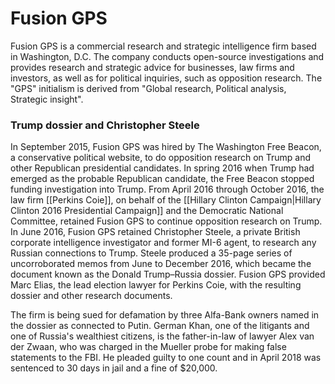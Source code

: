 # Fusion GPS
Fusion GPS is a commercial research and strategic intelligence firm based in Washington, D.C. The company conducts open-source investigations and provides research and strategic advice for businesses, law firms and investors, as well as for political inquiries, such as opposition research. The "GPS" initialism is derived from "Global research, Political analysis, Strategic insight".

### Trump dossier and Christopher Steele
In September 2015, Fusion GPS was hired by The Washington Free Beacon, a conservative political website, to do opposition research on Trump and other Republican presidential candidates. In spring 2016 when Trump had emerged as the probable Republican candidate, the Free Beacon stopped funding investigation into Trump. From April 2016 through October 2016, the law firm [[Perkins Coie]], on behalf of the [[Hillary Clinton Campaign|Hillary Clinton 2016 Presidential Campaign]] and the Democratic National Committee, retained Fusion GPS to continue opposition research on Trump. In June 2016, Fusion GPS retained Christopher Steele, a private British corporate intelligence investigator and former MI-6 agent, to research any Russian connections to Trump. Steele produced a 35-page series of uncorroborated memos from June to December 2016, which became the document known as the Donald Trump–Russia dossier. Fusion GPS provided Marc Elias, the lead election lawyer for Perkins Coie, with the resulting dossier and other research documents.

The firm is being sued for defamation by three Alfa-Bank owners named in the dossier as connected to Putin. German Khan, one of the litigants and one of Russia's wealthiest citizens, is the father-in-law of lawyer Alex van der Zwaan, who was charged in the Mueller probe for making false statements to the FBI. He pleaded guilty to one count and in April 2018 was sentenced to 30 days in jail and a fine of $20,000.
